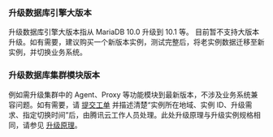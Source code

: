 ### 升级数据库引擎大版本
升级数据库引擎大版本指从 MariaDB 10.0 升级到 10.1 等。
目前暂不支持大版本升级。如有需要，建议购买一个新版本实例，测试完整后，将老实例数据迁移至新实例，并切换业务系统。

### 升级数据库集群模块版本
例如需升级集群中的 Agent、Proxy 等功能模块到最新版本，不涉及业务系统兼容问题。如有需要，请 [提交工单](https://console.cloud.tencent.com/workorder/category) 并描述清楚“实例所在地域、实例 ID、升级需求、指定切换时间”后，由腾讯云工作人员处理。此处升级原理与升级实例规格相同，请参见 [升级原理](https://cloud.tencent.com/document/product/237/3259)。
